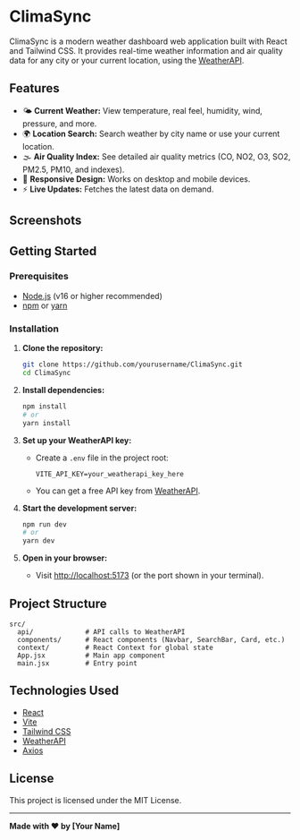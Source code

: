 # ClimaSync

ClimaSync is a modern weather dashboard web application built with React and Tailwind CSS. It provides real-time weather information and air quality data for any city or your current location, using the [WeatherAPI](https://www.weatherapi.com/).

## Features

- 🌤️ **Current Weather:** View temperature, real feel, humidity, wind, pressure, and more.
- 🌍 **Location Search:** Search weather by city name or use your current location.
- 🌫️ **Air Quality Index:** See detailed air quality metrics (CO, NO2, O3, SO2, PM2.5, PM10, and indexes).
- 📱 **Responsive Design:** Works on desktop and mobile devices.
- ⚡ **Live Updates:** Fetches the latest data on demand.

## Screenshots

<!-- Add screenshots here if available -->

## Getting Started

### Prerequisites

- [Node.js](https://nodejs.org/) (v16 or higher recommended)
- [npm](https://www.npmjs.com/) or [yarn](https://yarnpkg.com/)

### Installation

1. **Clone the repository:**
   ```bash
   git clone https://github.com/yourusername/ClimaSync.git
   cd ClimaSync
   ```

2. **Install dependencies:**
   ```bash
   npm install
   # or
   yarn install
   ```

3. **Set up your WeatherAPI key:**
   - Create a `.env` file in the project root:
     ```
     VITE_API_KEY=your_weatherapi_key_here
     ```
   - You can get a free API key from [WeatherAPI](https://www.weatherapi.com/).

4. **Start the development server:**
   ```bash
   npm run dev
   # or
   yarn dev
   ```

5. **Open in your browser:**
   - Visit [http://localhost:5173](http://localhost:5173) (or the port shown in your terminal).

## Project Structure

```
src/
  api/             # API calls to WeatherAPI
  components/      # React components (Navbar, SearchBar, Card, etc.)
  context/         # React Context for global state
  App.jsx          # Main app component
  main.jsx         # Entry point
```

## Technologies Used

- [React](https://react.dev/)
- [Vite](https://vitejs.dev/)
- [Tailwind CSS](https://tailwindcss.com/)
- [WeatherAPI](https://www.weatherapi.com/)
- [Axios](https://axios-http.com/)

## License

This project is licensed under the MIT License.

---

**Made with ❤️ by [Your Name]**